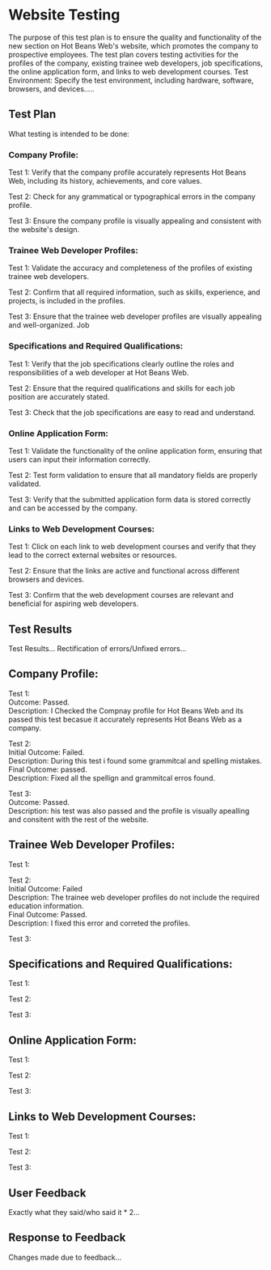# Website Testing
The purpose of this test plan is to ensure the quality and functionality of the new section on Hot Beans Web's website, which promotes the company to prospective employees.
The test plan covers testing activities for the profiles of the company, existing trainee web developers, job specifications, the online application form, and links to web development courses.
Test Environment: Specify the test environment, including hardware, software, browsers, and devices.....

## Test Plan
 What testing is intended to be done:

### Company Profile:
Test 1: Verify that the company profile accurately represents Hot Beans Web, including its history, achievements, and core values.

Test 2: Check for any grammatical or typographical errors in the company profile.

Test 3: Ensure the company profile is visually appealing and consistent with the website's design.

### Trainee Web Developer Profiles:
Test 1: Validate the accuracy and completeness of the profiles of existing trainee web developers.

Test 2: Confirm that all required information, such as skills, experience, and projects, is included in the profiles.

Test 3: Ensure that the trainee web developer profiles are visually appealing and well-organized.
Job 

### Specifications and Required Qualifications:
Test 1: Verify that the job specifications clearly outline the roles and responsibilities of a web developer at Hot Beans Web.

Test 2: Ensure that the required qualifications and skills for each job position are accurately stated.

Test 3: Check that the job specifications are easy to read and understand.

### Online Application Form:
Test 1: Validate the functionality of the online application form, ensuring that users can input their information correctly.

Test 2: Test form validation to ensure that all mandatory fields are properly validated.

Test 3: Verify that the submitted application form data is stored correctly and can be accessed by the company.

### Links to Web Development Courses:
Test 1: Click on each link to web development courses and verify that they lead to the correct external websites or resources.

Test 2: Ensure that the links are active and functional across different browsers and devices.

Test 3: Confirm that the web development courses are relevant and beneficial for aspiring web developers.


## Test Results
Test Results...
Rectification of errors/Unfixed errors...

## Company Profile:
Test 1:\
Outcome: Passed.\
Description: I Checked the Compnay profile for Hot Beans Web and its passed this test becasue it accurately represents Hot Beans Web as a company.

Test 2:\
Initial Outcome: Failed.\
Description: During this test i found some grammitcal and spelling mistakes.\
Final Outcome: passed.\
Description: Fixed all the spellign and grammitcal erros found.

Test 3:\
Outcome: Passed.\
Description: his test was also passed and the profile is visually apealling and consitent with the rest of the website.

## Trainee Web Developer Profiles:
Test 1: 

Test 2:\
Initial Outcome: Failed\
Description: The trainee web developer profiles do not include the required education information.\
Final Outcome: Passed.\
Description: I fixed this error and correted the profiles.

Test 3:  

## Specifications and Required Qualifications:
Test 1: 

Test 2: 

Test 3:  

## Online Application Form:
Test 1: 

Test 2: 

Test 3:  

## Links to Web Development Courses:
Test 1: 

Test 2: 

Test 3:  


## User Feedback
Exactly what they said/who said it * 2...

## Response to Feedback
Changes made due to feedback...




<!--Test Types
Functional Testing: Validate the functionality and accuracy of the website's features, such as the online application form and external links.
Usability Testing: Evaluate the user experience, ease of navigation, and clarity of information.
Compatibility Testing: Verify the compatibility of the website across different browsers and devices commonly used by the target audience.
Content Testing: Review the accuracy, completeness, and readability of the website's content.-->
